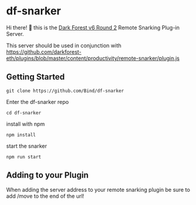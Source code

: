 # df-snarker

Hi there! :wave: this is the [Dark Forest v6 Round 2](https://zkga.me) Remote Snarking Plug-in Server.

This server should be used in conjunction with https://github.com/darkforest-eth/plugins/blob/master/content/productivity/remote-snarker/plugin.js


## Getting Started

`git clone https://github.com/Bind/df-snarker`

Enter the df-snarker repo

`cd df-snarker`

install with npm

`npm install`

start the snarker

`npm run start`


## Adding to your Plugin

When adding the server address to your remote snarking plugin be sure to add /move to the end of the url!
